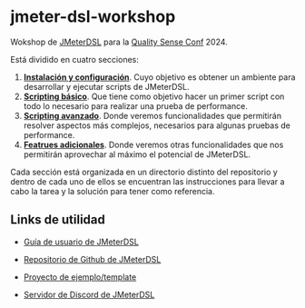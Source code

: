 # jmeter-dsl-workshop
Wokshop de [JMeterDSL](https://abstracta.github.io/jmeter-java-dsl/) para la [Quality Sense Conf](https://qualitysenseconf.com/) 2024.

Está dividido en cuatro secciones:

1. **[Instalación y configuración](./instalaciónConfiguración.md)**. Cuyo objetivo es obtener un ambiente para desarrollar y ejecutar scripts de JMeterDSL.
2. **[Scripting básico](./src/test/java/PruebaPerformance/basico/pruebaBásica.md)**. Que tiene como objetivo hacer un primer script con todo lo necesario para realizar una prueba de performance.
3. **[Scripting avanzado](./src/test/java/PruebaPerformance/avanzado/scriptingAvanzado.md)**. Donde veremos funcionalidades que permitirán resolver aspectos más complejos, necesarios para algunas pruebas de performance.
4. **[Featrues adicionales](./src/test/java/PruebaPerformance/avanzado/featuresAdicionales.md)**. Donde veremos otras funcionalidades que nos permitirán aprovechar al máximo el potencial de JMeterDSL.

Cada sección está organizada en un directorio distinto del repositorio y dentro de cada uno de ellos se encuentran las instrucciones para llevar a cabo la tarea y la solución para tener como referencia.

## Links de utilidad
* [Guía de usuario de JMeterDSL](https://abstracta.github.io/jmeter-java-dsl/guide/)

* [Repositorio de Github de JMeterDSL](https://github.com/abstracta/jmeter-java-dsl)

* [Proyecto de ejemplo/template](https://github.com/abstracta/jmeter-java-dsl-sample)

* [Servidor de Discord de JMeterDSL](https://discord.gg/WNSn5hqmSd)